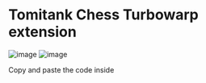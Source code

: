 # Tomitank Chess Turbowarp extension

![image](https://github.com/user-attachments/assets/3fc86690-77b5-49c7-b49b-6539ae8b1bce)
![image](https://github.com/user-attachments/assets/edd4b101-efb7-4671-b807-5b070b3964d8)

Copy and paste the code inside
